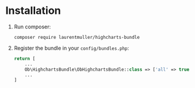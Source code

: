 # Installation

1. Run composer:
 
    ```console
    composer require laurentmuller/highcharts-bundle
    ```

2. Register the bundle in your `config/bundles.php`:
    
    ```php
    return [
        ...
        Ob\HighchartsBundle\ObHighchartsBundle::class => ['all' => true],
        ...
    ]
    ```
